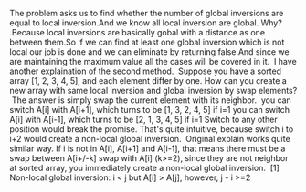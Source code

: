 The problem asks us to find whether the number of global inversions are equal to local inversion.And we know all local inversion are global. Why? .Because local inversions are basically gobal with a distance as one between them.So if we can find at least one global inversion which is not local our job is done and we can eliminate by returning false.And since we are maintaining the maximum value all the cases will be covered in it.
​
I have another explaination of the second method.
​
Suppose you have a sorted array [1, 2, 3, 4, 5], and each element differ by one. How can you create a new array with same local inversion and global inversion by swap elements?
​
The answer is simply swap the current element with its neighbor.
​
you can switch A[i] with A[i+1], which turns to be [1, 3, 2, 4, 5] if i=1
you can switch A[i] with A[i-1], which turns to be [2, 1, 3, 4, 5] if i=1
Switch to any other position would break the promise. That's quite intuitive, because switch i to i+2 would create a non-local global inversion.
​
Original explain works quite similar way. If i is not in A[i], A[i+1] and A[i-1], that means there must be a swap between A[i+/-k] swap with A[i] (k>=2), since they are not neighbor at sorted array, you immediately create a non-local global inversion.
​
[1] Non-local global inversion: i < j but A[i] > A[j], however, j - i >=2